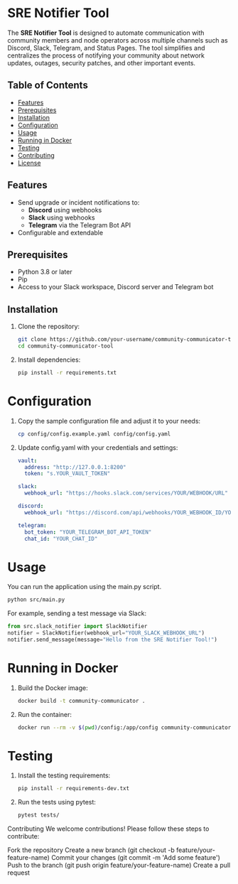 # SRE Notifier Tool

The **SRE Notifier Tool** is designed to automate communication with community members and node operators across multiple channels such as Discord, Slack, Telegram, and Status Pages. The tool simplifies and centralizes the process of notifying your community about network updates, outages, security patches, and other important events.

## Table of Contents
- [Features](#features)
- [Prerequisites](#prerequisites)
- [Installation](#installation)
- [Configuration](#configuration)
- [Usage](#usage)
- [Running in Docker](#running-in-docker)
- [Testing](#testing)
- [Contributing](#contributing)
- [License](#license)

## Features
- Send upgrade or incident notifications to:
  - **Discord** using webhooks
  - **Slack** using webhooks
  - **Telegram** via the Telegram Bot API
- Configurable and extendable

## Prerequisites
- Python 3.8 or later
- Pip 
- Access to your Slack workspace, Discord server and Telegram bot

## Installation
1. Clone the repository:
   ```bash
   git clone https://github.com/your-username/community-communicator-tool.git
   cd community-communicator-tool
   ```
2. Install dependencies:
   ```bash
   pip install -r requirements.txt
   ```

# Configuration
1. Copy the sample configuration file and adjust it to your needs:
   ```bash
   cp config/config.example.yaml config/config.yaml
   ```
2. Update config.yaml with your credentials and settings:

   ```yaml
   vault:
     address: "http://127.0.0.1:8200"
     token: "s.YOUR_VAULT_TOKEN"
   
   slack:
     webhook_url: "https://hooks.slack.com/services/YOUR/WEBHOOK/URL"
   
   discord:
     webhook_url: "https://discord.com/api/webhooks/YOUR_WEBHOOK_ID/YOUR_WEBHOOK_TOKEN"
   
   telegram:
     bot_token: "YOUR_TELEGRAM_BOT_API_TOKEN"
     chat_id: "YOUR_CHAT_ID"
   ```
# Usage
You can run the application using the main.py script.

   ```bash
   python src/main.py
   ```
For example, sending a test message via Slack:

   ```python
   from src.slack_notifier import SlackNotifier
   notifier = SlackNotifier(webhook_url="YOUR_SLACK_WEBHOOK_URL")
   notifier.send_message(message="Hello from the SRE Notifier Tool!")
   ```
# Running in Docker
1. Build the Docker image:

   ```bash
   docker build -t community-communicator .
   ```
2. Run the container:

   ```bash
   docker run --rm -v $(pwd)/config:/app/config community-communicator
   ```
# Testing
1. Install the testing requirements:

   ```bash
   pip install -r requirements-dev.txt
   ```

2. Run the tests using pytest:

   ```bash
   pytest tests/
   ```

Contributing
We welcome contributions! Please follow these steps to contribute:

Fork the repository
Create a new branch (git checkout -b feature/your-feature-name)
Commit your changes (git commit -m 'Add some feature')
Push to the branch (git push origin feature/your-feature-name)
Create a pull request

